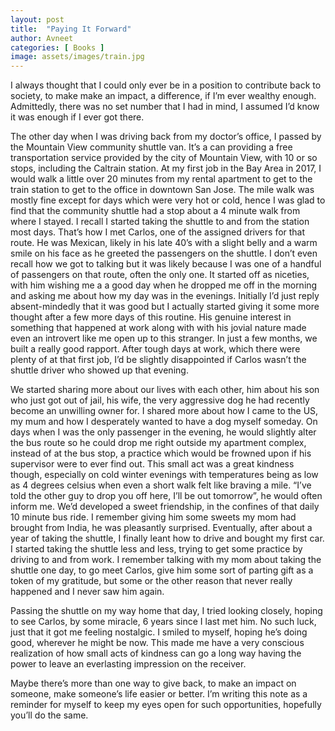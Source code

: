 ```yaml
---
layout: post
title:  "Paying It Forward"
author: Avneet
categories: [ Books ]
image: assets/images/train.jpg
---
```


I always thought that I could only ever be in a position to contribute back to society, to make make an impact, a difference, if I’m ever wealthy enough. Admittedly, there was no set number that I had in mind, I assumed I’d know it was enough if I ever got there.

The other day when I was driving back from my doctor’s office, I passed by the Mountain View community shuttle van. It’s a can providing a free transportation service provided by the city of Mountain View, with 10 or so stops, including the Caltrain station. At my first job in the Bay Area in 2017, I would walk a little over 20 minutes from my rental apartment to get to the train station to get to the office in downtown San Jose. The mile walk was mostly fine except for days which were very hot or cold, hence I was glad to find that the community shuttle had a stop about a 4 minute walk from where I stayed. I recall I started taking the shuttle to and from the station most days. That’s how I met Carlos, one of the assigned drivers for that route. He was Mexican, likely in his late 40’s with a slight belly and a warm smile on his face as he greeted the passengers on the shuttle. I don’t even recall how we got to talking but it was likely because I was one of a handful of passengers on that route, often the only one. It started off as niceties, with him wishing me a a good day when he dropped me off in the morning and asking me about how my day was in the evenings. Initially I’d just reply absent-mindedly that it was good but I actually started giving it some more thought after a few more days of this routine. His genuine interest in something that happened at work along with with his jovial nature made even an introvert like me open up to this stranger. In just a few months, we built a really good rapport. After tough days at work, which there were plenty of at that first job, I’d be slightly disappointed if Carlos wasn’t the shuttle driver who showed up that evening. 

We started sharing more about our lives with each other, him about his son who just got out of jail, his wife, the very aggressive dog he had recently become an unwilling owner for. I shared more about how I came to the US, my mum and how I desperately wanted to have a dog myself someday. On days when I was the only passenger in the evening, he would slightly alter the bus route so he could drop me right outside my apartment complex, instead of at the bus stop, a practice which would be frowned upon if his supervisor were to ever find out. This small act was a great kindness though, especially on cold winter evenings with temperatures being as low as 4 degrees celsius when even a short walk felt like braving a mile. “I’ve told the other guy to drop you off here, I’ll be out tomorrow”, he would often inform me. We’d developed a sweet friendship, in the confines of that daily 10 minute bus ride. I remember giving him some sweets my mom had brought from India, he was pleasantly surprised. Eventually, after about a year of taking the shuttle, I finally leant how to drive and bought my first car. I started taking the shuttle less and less, trying to get some practice by driving to and from work. I remember talking with my mom about taking the shuttle one day, to go meet Carlos, give him some sort of parting gift as a token of my gratitude, but some or the other reason that never really happened and I never saw him again.

Passing the shuttle on my way home that day, I tried looking closely, hoping to see Carlos, by some miracle, 6 years since I last met him. No such luck, just that it got me feeling nostalgic. I smiled to myself, hoping he’s doing good, wherever he might be now. This made me have a very conscious realization of how small acts of kindness can go a long way having the power to leave an everlasting impression on the receiver. 

Maybe there’s more than one way to give back, to make an impact on someone, make someone’s life easier or better. I’m writing this note as a reminder for myself to keep my eyes open for such opportunities, hopefully you’ll do the same.